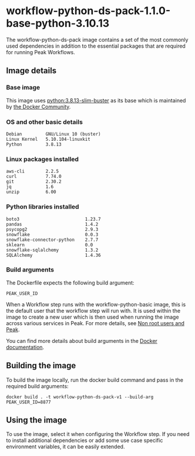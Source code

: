 # workflow-python-ds-pack-1.1.0-base-python-3.10.13
The workflow-python-ds-pack image contains a set of the most commonly used dependencies in addition to the essential packages that are required for running Peak Workflows.

## Image details
### Base image
This image uses [python:3.8.13-slim-buster](https://hub.docker.com/layers/python/library/python/3.8.13-slim-buster/images/sha256-6258dcdb5fea7b710bfcfc3c889e022e4c6e9dd0ea962cfa73fbc130eff2c174?context=explore) as its base which is maintained by [the Docker Community](https://github.com/docker-library/python).

### OS and other basic details
```
Debian         GNU/Linux 10 (buster)
Linux Kernel   5.10.104-linuxkit
Python         3.8.13
```

### Linux packages installed
```
aws-cli        2.2.5
curl           7.74.0
git            2.30.2
jq             1.6
unzip          6.00
```

### Python libraries installed
```
boto3                         1.23.7
pandas                        1.4.2
psycopg2                      2.9.3
snowflake                     0.0.3
snowflake-connector-python    2.7.7
sklearn                       0.0
snowflake-sqlalchemy          1.3.2
SQLAlchemy                    1.4.36
```


### Build arguments
The Dockerfile expects the following build argument:

`PEAK_USER_ID`

When a Workflow step runs with the workflow-python-basic image, this is the default user that the workflow step will run with. It is used within the image to create a new user which is then used when running the image across various services in Peak. For more details, see [Non root users and Peak](../../../../knowledge-base/non-root-user.md).

You can find more details about build arguments in the [Docker documentation](https://docs.docker.com/engine/reference/commandline/build/#set-build-time-variables---build-arg).


## Building the image
To build the image locally, run the docker build command and pass in the required build arguments:
```
docker build . -t workflow-python-ds-pack-v1 --build-arg PEAK_USER_ID=8877
```

## Using the image
To use the image, select it when configuring the Workflow step.
If you need to install additional dependencies or add some use case specific environment variables, it can be easily extended.

